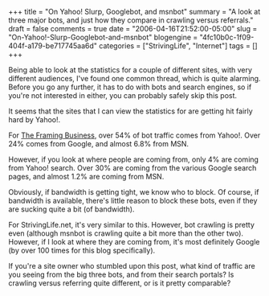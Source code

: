 +++
title = "On Yahoo! Slurp, Googlebot, and msnbot"
summary = "A look at three major bots, and just how they compare in crawling versus referrals."
draft = false
comments = true
date = "2006-04-16T21:52:00-05:00"
slug = "On-Yahoo!-Slurp-Googlebot-and-msnbot"
blogengine = "4fc10b0c-1f09-404f-a179-be717745aa6d"
categories = ["StrivingLife", "Internet"]
tags = []
+++

<p>
Being able to look at the statistics for a couple of different sites, with very different audiences, I&#39;ve found one common thread, which is quite alarming.  Before you go any further, it has to do with bots and search engines, so if you&#39;re not interested in either, you can probably safely skip this post.<!--more-->
</p>
<p>
It seems that the sites that I can view the statistics for are getting hit fairly hard by Yahoo!.<!--adsense-->
</p>
<p>
For <a href="http://www.framingbusiness.net/">The Framing Business</a>, over 54% of bot traffic comes from Yahoo!.  Over 24% comes from Google, and almost 6.8% from MSN.
</p>
<p>
However, if you look at where people are coming from, only 4% are coming from Yahoo! search.    Over 30% are coming from the various Google search pages, and almost 1.2% are coming from MSN.
</p>
<p>
Obviously, if bandwidth is getting tight, we know who to block.  Of course, if bandwidth is available, there&#39;s little reason to block these bots, even if they are sucking quite a bit (of bandwidth).
</p>
<p>
For StrivingLife.net, it&#39;s very similar to this.  However, bot crawling is pretty even (although msnbot is crawling quite a bit more than the other two).  However, if I look at where they are coming from, it&#39;s most definitely Google (by over 100 times for this blog specifically).
</p>
<p>
If you&#39;re a site owner who stumbled upon this post, what kind of traffic are you seeing from the big three bots, and from their search portals?  Is crawling versus referring quite different, or is it pretty comparable?
</p>


